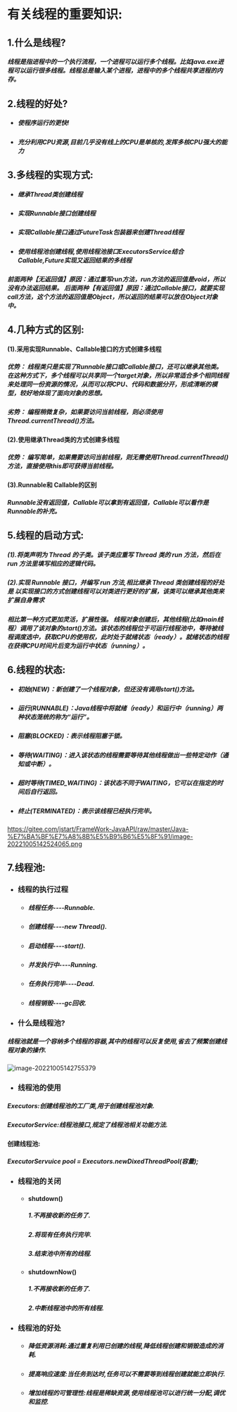 # 有关线程的重要知识:

## 1.什么是线程?

##### 线程是指进程中的一个执行流程，一个进程可以运行多个线程。比如java.exe进程可以运行很多线程。线程总是输入某个进程，进程中的多个线程共享进程的内存。

## 2.线程的好处?

- ##### 使程序运行的更快!

- ##### 充分利用CPU资源,目前几乎没有线上的CPU是单核的,发挥多核CPU强大的能力

## 3.多线程的实现方式:

- ##### 继承Thread类创建线程

- ##### 实现Runnable接口创建线程

- ##### 实现Callable接口通过FutureTask包装器来创建Thread线程

- ##### 使用线程池创建线程,使用线程池接口ExecutorsService结合Callable,Future实现又返回结果的多线程

#####  前面两种【无返回值】原因：通过重写run方法，run方法的返回值是void，所以没有办法返回结果。  后面两种【有返回值】原因：通过Callable接口，就要实现call方法，这个方法的返回值是Object，所以返回的结果可以放在Object对象中。

## 4.几种方式的区别:

#### (1).采用实现Runnable、Callable接口的方式创建多线程

##### 优势： 线程类只是实现了Runnable接口或Callable接口，还可以继承其他类。   在这种方式下，多个线程可以共享同一个target对象，所以非常适合多个相同线程来处理同一份资源的情况，从而可以将CPU、代码和数据分开，形成清晰的模型，较好地体现了面向对象的思想。   

##### 劣势： 编程稍微复杂，如果要访问当前线程，则必须使用Thread.currentThread()方法。

#### (2).使用继承Thread类的方式创建多线程 

##### 优势：  编写简单，如果需要访问当前线程，则无需使用Thread.currentThread()方法，直接使用this即可获得当前线程。

#### (3).Runnable和 Callable的区别

##### Runnable没有返回值，Callable可以拿到有返回值，Callable可以看作是 Runnable的补充。

## 5.线程的启动方式:

##### (1).将类声明为 Thread 的子类。该子类应重写 Thread 类的 run 方法，然后在 run 方法里填写相应的逻辑代码。 

##### (2).实现 Runnable 接口，并编写 run 方法,相比继承 Thread 类创建线程的好处是 以实现接口的方式创建线程可以对类进行更好的扩展，该类可以继承其他类来扩展自身需求

##### 相比第一种方式更加灵活，扩展性强。 线程对象创建后，其他线程(比如main线程）调用了该对象的start()方法。该状态的线程位于可运行线程池中，等待被线程调度选中，获取CPU的使用权，此时处于就绪状态（ready）。就绪状态的线程在获得CPU时间片后变为运行中状态（running）。

## 6.线程的状态:

- ##### 初始(NEW)：新创建了一个线程对象，但还没有调用start()方法。

- #####  运行(RUNNABLE)：Java线程中将就绪（ready）和运行中（running）两种状态笼统的称为“运行”。

- #####  阻塞(BLOCKED)：表示线程阻塞于锁。

- ##### 等待(WAITING)：进入该状态的线程需要等待其他线程做出一些特定动作（通知或中断）。

- ##### 超时等待(TIMED_WAITING)：该状态不同于WAITING，它可以在指定的时间后自行返回。

- #####  终止(TERMINATED)：表示该线程已经执行完毕。

https://gitee.com/jstart/FrameWork-JavaAPI/raw/master/Java-%E7%BA%BF%E7%A8%8B%E5%B9%B6%E5%8F%91/image-20221005142524065.png

## 7.线程池:

- ### 线程的执行过程

  - ##### 线程任务----Runnable.

  - ##### 创建线程----new Thread().

  - ##### 启动线程----start().

  - ##### 并发执行中----Running.

  - ##### 任务执行完毕----Dead.

  - ##### 线程销毁----gc回收.

- ### 什么是线程池?

##### 线程池就是一个容纳多个线程的容器,其中的线程可以反复使用,省去了频繁创建线程对象的操作.

![image-20221005142755379](C:\Users\Administrator\AppData\Roaming\Typora\typora-user-images\image-20221005142755379.png)

- ### 线程池的使用

##### Executors:创建线程池的工厂类,用于创建线程池对象.

##### ExecutorService:线程池接口,规定了线程池相关功能方法.

#### 创建线程池:

##### ExecutorServuice pool = Executors.newDixedThreadPool(容量);

- ### 线程池的关闭

  - #### shutdown()

    ##### 1.不再接收新的任务了.

    ##### 2.将现有任务执行完毕.

    ##### 3.结束池中所有的线程.

  - #### shutdownNow()

    ##### 1.不再接收新的任务了.

    ##### 2.中断线程池中的所有线程.

- ### 线程池的好处

  - ##### 降低资源消耗:通过重复利用已创建的线程,降低线程创建和销毁造成的消耗.

  - ##### 提高响应速度:当任务到达时,任务可以不需要等到线程创建就能立即执行.

  - ##### 增加线程的可管理性:线程是稀缺资源,使用线程池可以进行统一分配,调优和监控.
